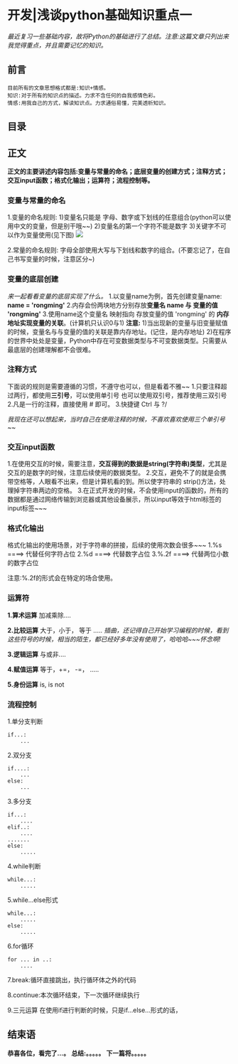 # 开发|浅谈python基础知识重点一
*最近复习一些基础内容，故将Python的基础进行了总结。注意:这篇文章只列出来我觉得重点，并且需要记忆的知识。*

## 前言
    目前所有的文章思想格式都是:知识+情感。
    知识:对于所有的知识点的描述。力求不含任何的自我感情色彩。
    情感:用我自己的方式，解读知识点。力求通俗易懂，完美透析知识。

## 目录


## 正文
**正文的主要讲述内容包括:变量与常量的命名；底层变量的创建方式；注释方式；交互input函数；格式化输出；运算符；流程控制等。**

### 变量与常量的命名
1.变量的命名规则:
1)变量名只能是 字母、数字或下划线的任意组合(python可以使用中文的变量，但是别干哦~~)
2)变量名的第一个字符不能是数字
3)关键字不可以作为变量使用(见下图)
![](http://pu3mwbwzj.bkt.clouddn.com/Python%E5%85%B3%E9%94%AE%E5%AD%97.png)

2.常量的命名规则:
字母全部使用大写与下划线和数字的组合。(不要忘记了，在自己书写变量的时候，注意区分~)

### 变量的底层创建
*来一起看看变量的底层实现了什么。*
1.以变量name为例，首先创建变量name: **name = 'rongming'**
2.内存会份两块地方分别存放**变量名 name 与 变量的值 'rongming'**
3.使用name这个变量名 映射指向 存放变量的值 'rongming' 的 **内存地址实现变量的关联**。(计算机只认识0与1)
**注意:**
1)当出现新的变量与旧变量赋值的时候，变量名与与变量的值的关联是靠内存地址。(记住，是内存地址)
2)在程序的世界中处处是变量，Python中存在可变数据类型与不可变数据类型。只需要从最底层的创建理解都不会很难。

### 注释方式
下面说的规则是需要遵循的习惯，不遵守也可以，但是看着不雅~~
1.只要注释超过两行，都使用**三引号**，可以使用单引号 也可以使用双引号，推荐使用三双引号
2.凡是一行的注释，直接使用 # 即可。
3.快捷键 Ctrl 与 ?/

*我现在还可以想起来，当时自己在使用注释的时候，不喜欢喜欢使用三个单引号~~*


### 交互input函数
1.在使用交互的时候，需要注意，**交互得到的数据是string(字符串)类型**，尤其是交互的是数字的时候，注意后续使用的数据类型。
2.交互，避免不了的就是会携带空格等，人眼看不出来，但是计算机看的到。所以使字符串的 strip()方法，处理掉字符串两边的空格。
3.在正式开发的时候，不会使用input的函数的，所有的数据都是通过网络传输到浏览器或其他设备展示，所以input等效于html标签的input标签~~~


### 格式化输出
格式化输出的使用场景，对于字符串的拼接，后续的使用次数会很多~~~
1.%s       ====> 代替任何字符占位
2.%d      ====> 代替数字占位
3.%.2f    ====> 代替两位小数的数字占位

注意:%.2f的形式会在特定的场合使用。

### 运算符
**1.算术运算**
加减乘除....

**2.比较运算**
大于，小于， 等于 .....
*插曲，还记得自己开始学习编程的时候，看到这些符号的时候，相当的陌生，都已经好多年没有使用了，哈哈哈~~~怀念啊!*

**3.逻辑运算**
与或非....

**4.赋值运算**
等于，+=， -=， .....

**5.身份运算**
is, is not



### 流程控制
1.单分支判断
    
    if...:
        ...

2.双分支

    if....:
        ...
    else:
        ...

3.多分支

    if...:
        ....
    elif..:
        ....
    .......
    else:
        .....

4.while判断
    
    while...:
        .....

5.while...else形式
    
    while...:
        .....
    else:
        .....

6.for循环
    
    for ... in ..:
        ....

7.break:循环直接跳出，执行循环体之外的代码

8.continue:本次循环结束，下一次循环继续执行

9.三元运算
在使用if进行判断的时候，只是if...else...形式的话，





## 结束语
 **恭喜各位，看完了...。**
**总结:。。。。。**
**下一篇将。。。。。**








